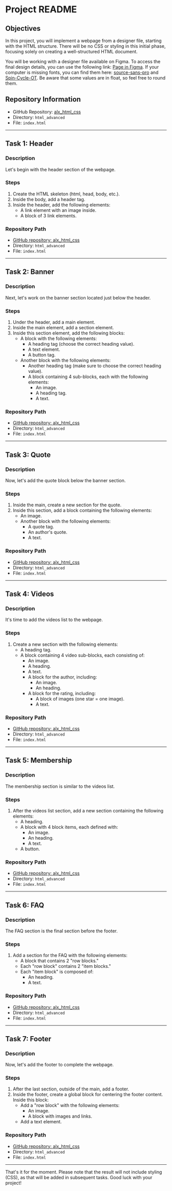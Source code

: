 # Project README

## Objectives

In this project, you will implement a webpage from a designer file, starting with the HTML structure. There will be no CSS or styling in this initial phase, focusing solely on creating a well-structured HTML document.

You will be working with a designer file available on Figma. To access the final design details, you can use the following link: [Page in Figma](#). If your computer is missing fonts, you can find them here: [source-sans-pro](#) and [Spin-Cycle-OT](#). Be aware that some values are in float, so feel free to round them.

## Repository Information

- GitHub Repository: [alx_html_css](#)
- Directory: `html_advanced`
- File: `index.html`

---

## Task 1: Header

### Description

Let's begin with the header section of the webpage.

### Steps

1. Create the HTML skeleton (html, head, body, etc.).
2. Inside the body, add a header tag.
3. Inside the header, add the following elements:
   - A link element with an image inside.
   - A block of 3 link elements.

### Repository Path

- [GitHub repository: alx_html_css](#)
- Directory: `html_advanced`
- File: `index.html`

---

## Task 2: Banner

### Description

Next, let's work on the banner section located just below the header.

### Steps

1. Under the header, add a main element.
2. Inside the main element, add a section element.
3. Inside this section element, add the following blocks:
   - A block with the following elements:
     - A heading tag (choose the correct heading value).
     - A text element.
     - A button tag.
   - Another block with the following elements:
     - Another heading tag (make sure to choose the correct heading value).
     - A block containing 4 sub-blocks, each with the following elements:
       - An image.
       - A heading tag.
       - A text.

### Repository Path

- [GitHub repository: alx_html_css](#)
- Directory: `html_advanced`
- File: `index.html`

---

## Task 3: Quote

### Description

Now, let's add the quote block below the banner section.

### Steps

1. Inside the main, create a new section for the quote.
2. Inside this section, add a block containing the following elements:
   - An image.
   - Another block with the following elements:
     - A quote tag.
     - An author's quote.
     - A text.

### Repository Path

- [GitHub repository: alx_html_css](#)
- Directory: `html_advanced`
- File: `index.html`

---

## Task 4: Videos

### Description

It's time to add the videos list to the webpage.

### Steps

1. Create a new section with the following elements:
   - A heading tag.
   - A block containing 4 video sub-blocks, each consisting of:
     - An image.
     - A heading.
     - A text.
     - A block for the author, including:
       - An image.
       - An heading.
     - A block for the rating, including:
       - A block of images (one star = one image).
       - A text.

### Repository Path

- [GitHub repository: alx_html_css](#)
- Directory: `html_advanced`
- File: `index.html`

---

## Task 5: Membership

### Description

The membership section is similar to the videos list.

### Steps

1. After the videos list section, add a new section containing the following elements:
   - A heading.
   - A block with 4 block items, each defined with:
     - An image.
     - An heading.
     - A text.
   - A button.

### Repository Path

- [GitHub repository: alx_html_css](#)
- Directory: `html_advanced`
- File: `index.html`

---

## Task 6: FAQ

### Description

The FAQ section is the final section before the footer.

### Steps

1. Add a section for the FAQ with the following elements:
   - A block that contains 2 "row blocks."
   - Each "row block" contains 2 "item blocks."
   - Each "item block" is composed of:
     - An heading.
     - A text.

### Repository Path

- [GitHub repository: alx_html_css](#)
- Directory: `html_advanced`
- File: `index.html`

---

## Task 7: Footer

### Description

Now, let's add the footer to complete the webpage.

### Steps

1. After the last section, outside of the main, add a footer.
2. Inside the footer, create a global block for centering the footer content. Inside this block:
   - Add a "row block" with the following elements:
     - An image.
     - A block with images and links.
   - Add a text element.

### Repository Path

- [GitHub repository: alx_html_css](#)
- Directory: `html_advanced`
- File: `index.html`

---

That's it for the moment. Please note that the result will not include styling (CSS), as that will be added in subsequent tasks. Good luck with your project!